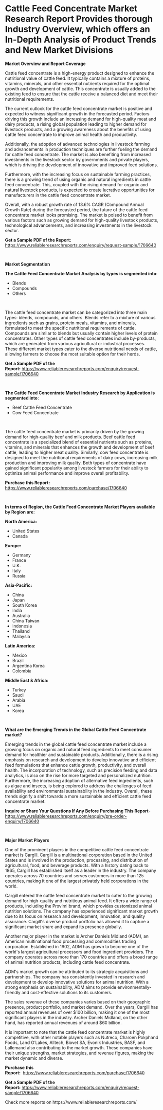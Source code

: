 <p><h1>Cattle Feed Concentrate Market Research Report Provides thorough Industry Overview, which offers an In-Depth Analysis of Product Trends and New Market Divisions</h1></p><p><strong>Market Overview and Report Coverage</strong></p>
<p><p>Cattle feed concentrate is a high-energy product designed to enhance the nutritional value of cattle feed. It typically contains a mixture of proteins, vitamins, minerals, and other essential nutrients required for the optimal growth and development of cattle. This concentrate is usually added to the existing feed to ensure that the cattle receive a balanced diet and meet their nutritional requirements.</p><p>The current outlook for the cattle feed concentrate market is positive and expected to witness significant growth in the forecasted period. Factors driving this growth include an increasing demand for high-quality meat and dairy products, a rising global population leading to higher demand for livestock products, and a growing awareness about the benefits of using cattle feed concentrate to improve animal health and productivity.</p><p>Additionally, the adoption of advanced technologies in livestock farming and advancements in production techniques are further fueling the demand for cattle feed concentrate. The market is also benefiting from increased investments in the livestock sector by governments and private players, which is driving the development of innovative and improved feed solutions.</p><p>Furthermore, with the increasing focus on sustainable farming practices, there is a growing trend of using organic and natural ingredients in cattle feed concentrate. This, coupled with the rising demand for organic and natural livestock products, is expected to create lucrative opportunities for manufacturers in the cattle feed concentrate market.</p><p>Overall, with a robust growth rate of 13.6% CAGR (Compound Annual Growth Rate) during the forecasted period, the future of the cattle feed concentrate market looks promising. The market is poised to benefit from various factors such as growing demand for high-quality livestock products, technological advancements, and increasing investments in the livestock sector.</p></p>
<p><strong>Get a Sample PDF of the Report:</strong> <a href="https://www.reliableresearchreports.com/enquiry/request-sample/1706640">https://www.reliableresearchreports.com/enquiry/request-sample/1706640</a></p>
<p>&nbsp;</p>
<p><strong>Market Segmentation</strong></p>
<p><strong>The Cattle Feed Concentrate Market Analysis by types is segmented into:</strong></p>
<p><ul><li>Blends</li><li>Compounds</li><li>Others</li></ul></p>
<p>&nbsp;</p>
<p><p>The cattle feed concentrate market can be categorized into three main types: blends, compounds, and others. Blends refer to a mixture of various ingredients such as grains, protein meals, vitamins, and minerals, formulated to meet the specific nutritional requirements of cattle. Compounds are similar to blends but usually contain higher levels of protein concentrates. Other types of cattle feed concentrates include by-products, which are generated from various agricultural or industrial processes. These different market types cater to the diverse nutritional needs of cattle, allowing farmers to choose the most suitable option for their herds.</p></p>
<p><strong>Get a Sample PDF of the Report:</strong>&nbsp;<a href="https://www.reliableresearchreports.com/enquiry/request-sample/1706640">https://www.reliableresearchreports.com/enquiry/request-sample/1706640</a></p>
<p>&nbsp;</p>
<p><strong>The Cattle Feed Concentrate Market Industry Research by Application is segmented into:</strong></p>
<p><ul><li>Beef Cattle Feed Concentrate</li><li>Cow Feed Concentrate</li></ul></p>
<p>&nbsp;</p>
<p><p>The cattle feed concentrate market is primarily driven by the growing demand for high-quality beef and milk products. Beef cattle feed concentrate is a specialized blend of essential nutrients such as proteins, vitamins, and minerals that enhances the growth and development of beef cattle, leading to higher meat quality. Similarly, cow feed concentrate is designed to meet the nutritional requirements of dairy cows, increasing milk production and improving milk quality. Both types of concentrate have gained significant popularity among livestock farmers for their ability to optimize animal performance and improve overall profitability.</p></p>
<p><strong>Purchase this Report:</strong>&nbsp; <a href="https://www.reliableresearchreports.com/purchase/1706640">https://www.reliableresearchreports.com/purchase/1706640</a></p>
<p>&nbsp;</p>
<p><strong>In terms of Region, the Cattle Feed Concentrate Market Players available by Region are:</strong></p>
<p>
    <p> <strong> North America: </strong>
        <ul>
            <li>United States</li>
            <li>Canada</li>
        </ul>
        </p> 
    <p> <strong> Europe: </strong>
        <ul>
            <li>Germany</li>
            <li>France</li>
            <li>U.K.</li>
            <li>Italy</li>
            <li>Russia</li>
        </ul>
        </p> 
    <p> <strong> Asia-Pacific: </strong>
        <ul>
            <li>China</li>
            <li>Japan</li>
            <li>South Korea</li>
            <li>India</li>
            <li>Australia</li>
            <li>China Taiwan</li>
            <li>Indonesia</li>
            <li>Thailand</li>
            <li>Malaysia</li>
        </ul>
        </p> 
    <p> <strong> Latin America: </strong>
        <ul>
            <li>Mexico</li>
            <li>Brazil</li>
            <li>Argentina Korea</li>
            <li>Colombia</li>
        </ul>
        </p> 
    <p> <strong> Middle East & Africa: </strong>
        <ul>
            <li>Turkey</li>
            <li>Saudi</li>
            <li>Arabia</li>
            <li>UAE</li>
            <li>Korea</li>
        </ul>
    </p>
    </p>
<p>&nbsp;</p>
<p><strong>What are the Emerging Trends in the Global Cattle Feed Concentrate market?</strong></p>
<p><p>Emerging trends in the global cattle feed concentrate market include a growing focus on organic and natural feed ingredients to meet consumer demand for healthier and sustainable products. Additionally, there is a rising emphasis on research and development to develop innovative and efficient feed formulations that enhance cattle growth, productivity, and overall health. The incorporation of technology, such as precision feeding and data analytics, is also on the rise for more targeted and personalized nutrition. Furthermore, the increasing adoption of alternative feed ingredients, such as algae and insects, is being explored to address the challenges of feed availability and environmental sustainability in the industry. Overall, these trends signify a shift towards a more sustainable and efficient cattle feed concentrate market.</p></p>
<p><strong>Inquire or Share Your Questions If Any Before Purchasing This Report</strong>- <a href="https://www.reliableresearchreports.com/enquiry/pre-order-enquiry/1706640">https://www.reliableresearchreports.com/enquiry/pre-order-enquiry/1706640</a></p>
<p>&nbsp;</p>
<p><strong>Major Market Players</strong></p>
<p><p>One of the prominent players in the competitive cattle feed concentrate market is Cargill. Cargill is a multinational corporation based in the United States and is involved in the production, processing, and distribution of agricultural, food, and beverage products. With a history dating back to 1865, Cargill has established itself as a leader in the industry. The company operates across 70 countries and serves customers in more than 125 countries, making it one of the largest privately held corporations in the world.</p><p>Cargill entered the cattle feed concentrate market to cater to the growing demand for high-quality and nutritious animal feed. It offers a wide range of products, including the Provimi brand, which provides customized animal nutrition solutions. The company has experienced significant market growth due to its focus on research and development, innovation, and quality assurance. Cargill's diverse product portfolio has allowed it to capture a significant market share and expand its presence globally.</p><p>Another major player in the market is Archer Daniels Midland (ADM), an American multinational food processing and commodities trading corporation. Established in 1902, ADM has grown to become one of the world's largest agricultural processors and food ingredient providers. The company operates across more than 170 countries and offers a broad range of animal nutrition products, including cattle feed concentrate.</p><p>ADM's market growth can be attributed to its strategic acquisitions and partnerships. The company has consistently invested in research and development to develop innovative solutions for animal nutrition. With a strong emphasis on sustainability, ADM aims to provide environmentally-friendly and cost-effective solutions to its customers.</p><p>The sales revenue of these companies varies based on their geographic presence, product portfolio, and market demand. Over the years, Cargill has reported annual revenues of over $100 billion, making it one of the most significant players in the industry. Archer Daniels Midland, on the other hand, has reported annual revenues of around $60 billion.</p><p>It is important to note that the cattle feed concentrate market is highly competitive, with other notable players such as Nutreco, Charoen Pokphand Foods, Land O’Lakes, Alltech, Biovet SA, Evonik Industries, BASF, and Lallemand also contributing to the market growth. These companies have their unique strengths, market strategies, and revenue figures, making the market dynamic and diverse.</p></p>
<p><strong>Purchase this Report:</strong>&nbsp;&nbsp;<a href="https://www.reliableresearchreports.com/purchase/1706640">https://www.reliableresearchreports.com/purchase/1706640</a></p>
<p></p>
<p><strong>Get a Sample PDF of the Report:</strong>&nbsp;<a href="https://www.reliableresearchreports.com/enquiry/request-sample/1706640">https://www.reliableresearchreports.com/enquiry/request-sample/1706640</a></p>
<p>Check more reports on https://www.reliableresearchreports.com/</p>